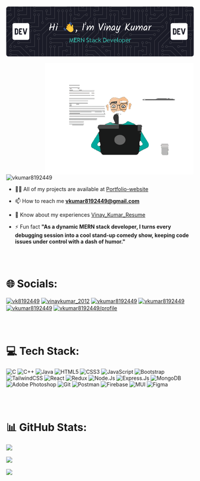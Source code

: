 [![MasterHead](/github-header-image.png)](https://rishavchanda.io)

<!-- <h1 align="center">Hi 👋, I'm Vinay Kumar</h1> -->
<!-- <h3 align="center">A passionate MERN stack developer based in India.</h3> -->
<img align="right" alt="Coding" width="400" src="/UI-Developer-unscreen.gif">

<p align="left"> <img src="https://komarev.com/ghpvc/?username=vkumar8192449&label=Profile%20views&color=d60505&style=flat" alt="vkumar8192449" /> </p>

<!-- <p align="left"> <a href="https://github.com/ryo-ma/github-profile-trophy"><img src="https://github-profile-trophy.vercel.app/?username=vkumar8192449" alt="vkumar8192449" /></a> </p> -->

- 👨‍💻 All of my projects are available at [Portfolio-website](https://vkumar8192449.github.io/Portfolio-website/)

- 📫 How to reach me **vkumar8192449@gmail.com**

- 📄 Know about my experiences [Vinay_Kumar_Resume](https://vkumar8192449.github.io/Portfolio-website/Vinay_Kumar_Resume.pdf)

- ⚡ Fun fact **"As a dynamic MERN stack developer, I turns every debugging session into a cool stand-up comedy show, keeping code issues under control with a dash of humor."**

<!-- <hr/> -->
<br>
<br>

# 🌐 Socials:

<p align="left">
<a href="https://linkedin.com/in/vk8192449" target="blank"><img align="center" src="https://raw.githubusercontent.com/rahuldkjain/github-profile-readme-generator/master/src/images/icons/Social/linked-in-alt.svg" alt="vk8192449" height="30" width="40" /></a>
<a href="https://instagram.com/vinaykumar_2012" target="blank"><img align="center" src="https://raw.githubusercontent.com/rahuldkjain/github-profile-readme-generator/master/src/images/icons/Social/instagram.svg" alt="vinaykumar_2012" height="30" width="40" /></a>
<a href="https://www.hackerrank.com/vkumar8192449" target="blank"><img align="center" src="https://raw.githubusercontent.com/rahuldkjain/github-profile-readme-generator/master/src/images/icons/Social/hackerrank.svg" alt="vkumar8192449" height="30" width="40" /></a>
<a href="https://codeforces.com/profile/vkumar8192449" target="blank"><img align="center" src="https://raw.githubusercontent.com/rahuldkjain/github-profile-readme-generator/master/src/images/icons/Social/codeforces.svg" alt="vkumar8192449" height="30" width="40" /></a>
<a href="https://www.leetcode.com/vkumar8192449" target="blank"><img align="center" src="https://raw.githubusercontent.com/rahuldkjain/github-profile-readme-generator/master/src/images/icons/Social/leet-code.svg" alt="vkumar8192449" height="30" width="40" /></a>
<a href="https://auth.geeksforgeeks.org/user/vkumar8192449/profile" target="blank"><img align="center" src="https://raw.githubusercontent.com/rahuldkjain/github-profile-readme-generator/master/src/images/icons/Social/geeks-for-geeks.svg" alt="vkumar8192449/profile" height="30" width="40" /></a>
</p>

<!-- <h3 align="left">Languages and Tools:</h3> -->
<br>
<br>

# 💻 Tech Stack:

![C](https://img.shields.io/badge/c-%2300599C.svg?style=for-the-badge&logo=c&logoColor=white) ![C++](https://img.shields.io/badge/c++-%2300599C.svg?style=for-the-badge&logo=c%2B%2B&logoColor=white) ![Java](https://img.shields.io/badge/java-%23ED8B00.svg?style=for-the-badge&logo=coffeescript&logoColor=white) ![HTML5](https://img.shields.io/badge/html5-%23E34F26.svg?style=for-the-badge&logo=html5&logoColor=white) ![CSS3](https://img.shields.io/badge/css3-%231572B6.svg?style=for-the-badge&logo=css3&logoColor=white) ![JavaScript](https://img.shields.io/badge/javascript-%23323330.svg?style=for-the-badge&logo=javascript&logoColor=%23F7DF1E) ![Bootstrap](https://img.shields.io/badge/bootstrap-%23563D7C.svg?style=for-the-badge&logo=bootstrap&logoColor=white) ![TailwindCSS](https://img.shields.io/badge/tailwindcss-%2338B2AC.svg?style=for-the-badge&logo=tailwind-css&logoColor=white) ![React](https://img.shields.io/badge/react-%2320232a.svg?style=for-the-badge&logo=react&logoColor=%2361DAFB) ![Redux](https://img.shields.io/badge/Redux-764ABC.svg?style=for-the-badge&logo=redux&logoColor=white) ![Node.Js](https://img.shields.io/badge/Nodejs-%23FF9A00.svg?style=for-the-badge&logo=node.js&logoColor=white&color=#7dc328) ![Express.Js](https://img.shields.io/badge/Express-%23FF9A00.svg?style=for-the-badge&logo=Express&logoColor=white&color=black) ![MongoDB](https://img.shields.io/badge/MONGODB-%23FF9A00.svg?style=for-the-badge&logo=mongodb&logoColor=white&color=darkgreen) ![Adobe Photoshop](https://img.shields.io/badge/adobephotoshop-%2331A8FF.svg?style=for-the-badge&logo=adobephotoshop&logoColor=white) ![Git](https://img.shields.io/badge/Git-%23F24E1E.svg?style=for-the-badge&logo=git&logoColor=white&color=grey) ![Postman](https://img.shields.io/badge/Postman-%23F24E1E.svg?style=for-the-badge&logo=Postman&logoColor=white) ![Firebase](https://img.shields.io/badge/Firebase-%23F24E1E.svg?style=for-the-badge&logo=Firebase&logoColor=yellow&color=blue) ![MUI](https://img.shields.io/badge/MUI-%23F24E1E.svg?style=for-the-badge&logo=MUI&logoColor=blue&color=101418) ![Figma](https://img.shields.io/badge/figma-%23F24E1E.svg?style=for-the-badge&logo=figma&logoColor=white)

<br>
<br>

# 📊 GitHub Stats:

![](https://github-readme-stats.vercel.app/api?username=vkumar8192449&show_icons=true&theme=tokyonight&locale=en)<br/>

![](https://github-readme-stats.vercel.app/api/top-langs?username=vkumar8192449&show_icons=true&locale=en&layout=compact&theme=tokyonight)<br/>

![](https://github-contributor-stats.vercel.app/api?username=vkumar8192449&limit=5&theme=tokyonight&combine_all_yearly_contributions=true)
